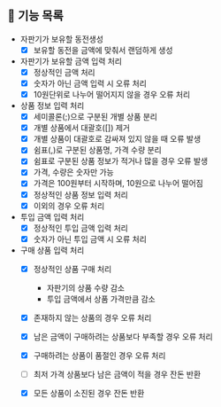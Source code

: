 ## 🚀 기능 목록

* 자판기가 보유할 동전생성
  * [x] 보유할 동전을 금액에 맞춰서 랜덤하게 생성
* 자판기가 보유할 금액 입력 처리
  * [x] 정상적인 금액 처리
  * [x] 숫자가 아닌 금액 입력 시 오류 처리
  * [x] 10원단위로 나누어 떨어지지 않을 경우 오류 처리
* 상품 정보 입력 처리
  * [x] 세미콜론(;)으로 구분된 개별 상품 분리
  * [x] 개별 상품에서 대괄호([]) 제거
  * [x] 개별 상품이 대괄호로 감싸져 있지 않을 때 오류 발생
  * [x] 쉼표(,)로 구분된 상품명, 가격 수량 분리
  * [x] 쉼표로 구분된 상품 정보가 적거나 많을 경우 오류 발생
  * [x] 가격, 수량은 숫자만 가능
  * [x] 가격은 100원부터 시작하며, 10원으로 나누어 떨어짐
  * [x] 정상적인 상품 정보 입력 처리
  * [x] 이외의 경우 오류 처리
* 투입 금액 입력 처리
  * [x] 정상적인 투입 금액 입력 처리 
  * [x] 숫자가 아닌 투입 금액 시 오류 처리
* 구매 상품 입력 처리
  * [x] 정상적인 상품 구매 처리
    * 자판기의 상품 수량 감소
    * 투입 금액에서 상품 가격만큼 감소 
  * [x] 존재하지 않는 상품의 경우 오류 처리
  * [x] 남은 금액이 구매하려는 상품보다 부족할 경우 오류 처리
  * [x] 구매하려는 상품이 품절인 경우 오류 처리
  * [ ] 최저 가격 상품보다 남은 금액이 적을 경우 잔돈 반환
  * [x] 모든 상품이 소진된 경우 잔돈 반환
  
